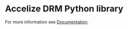 # Accelize DRM Python library

For more information see [Documentation](@PROJECT_DOCUMENTATION_URL@).
